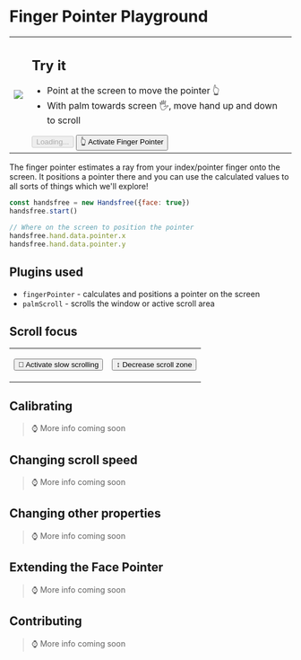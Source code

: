 # Finger Pointer Playground

<table>
  <tr>
    <td class="col-6"><img src="https://media.giphy.com/media/2vcbWI2ZAPeGvJVpII/source.gif"></td>
    <td class="col-6">
      <h2>Try it</h2>
      <ul>
        <li>Point at the screen to move the pointer 👆</li>
        <li>With palm towards screen 🖐, move hand up and down to scroll</li>
      </ul>
      <HandsfreeToggle class="handsfree-hide-when-started-without-handpose" text-off="Activate Finger Pointer" text-on="Stop Handsfree" :opts="demoOpts" @started="onStarted" />
      <button class="large handsfree-show-when-started-without-handpose handsfree-show-when-loading" disabled><Fa-Spinner spin /> Loading...</button>
      <button class="large handsfree-show-when-started-without-handpose handsfree-hide-when-loading" @click="$root.handsfree.start(demoOpts)">👆 Activate Finger Pointer</button>
    </td>
  </tr>
</table>


The finger pointer estimates a ray from your index/pointer finger onto the screen. It positions a pointer there and you can use the calculated values to all sorts of things which we'll explore!

```js
const handsfree = new Handsfree({face: true})
handsfree.start()

// Where on the screen to position the pointer
handsfree.hand.data.pointer.x
handsfree.hand.data.pointer.y
```

## Plugins used
- `fingerPointer` - calculates and positions a pointer on the screen
- `palmScroll` - scrolls the window or active scroll area

## Scroll focus

<table>
  <tr>
    <td>
      <div class="demo-focus-area">
        <div><div></div></div>
      </div>
      <p><button id="demo-toggle-scroll-speed" onclick="demo.toggleScrollSpeed()" class="block">🐢 Activate slow scrolling</button></p>
    </td>
    <td>
      <div class="demo-focus-area">
        <div><div></div></div>
      </div>
      <p><button id="demo-toggle-scroll-zone" onclick="demo.toggleScrollZone()" class="block">↕ Decrease scroll zone</button></p>
    </td>
  </tr>
</table>

## Calibrating

> ⌚ More info coming soon

## Changing scroll speed

> ⌚ More info coming soon

## Changing other properties

> ⌚ More info coming soon

## Extending the Face Pointer

> ⌚ More info coming soon

## Contributing

> ⌚ More info coming soon


<!-- Code -->
<script>
export default {
  data () {
    return {
      demoOpts: {
        weboji: false,
        handpose: true
      }
    }
  },

  methods: {
    onStarted () {
      console.log('onStarted')
    }
  }
}
</script>
